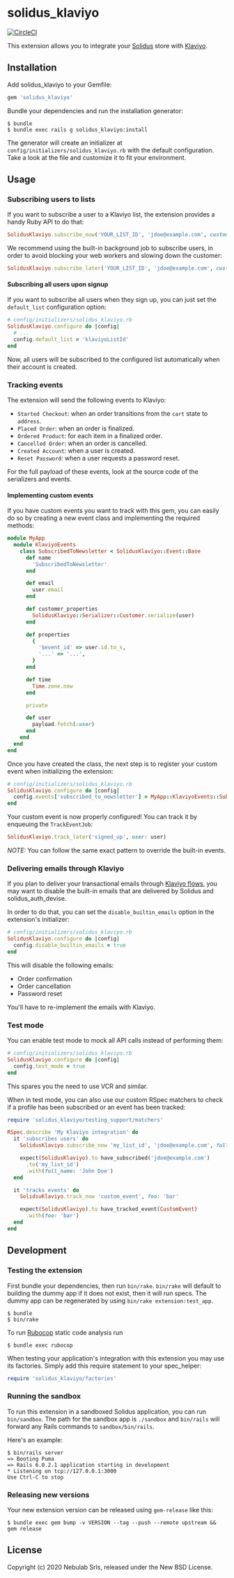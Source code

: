 # solidus_klaviyo

[![CircleCI](https://circleci.com/gh/nebulab/solidus_klaviyo.svg?style=svg)](https://circleci.com/gh/nebulab/solidus_klaviyo)

This extension allows you to integrate your [Solidus](https://solidus.io) store with
[Klaviyo](https://klaviyo.com).

## Installation

Add solidus_klaviyo to your Gemfile:

```ruby
gem 'solidus_klaviyo'
```

Bundle your dependencies and run the installation generator:

```console
$ bundle
$ bundle exec rails g solidus_klaviyo:install
```

The generator will create an initializer at `config/initializers/solidus_klaviyo.rb` with the
default configuration. Take a look at the file and customize it to fit your environment.

## Usage

### Subscribing users to lists

If you want to subscribe a user to a Klaviyo list, the extension provides a handy Ruby API to do
that:

```ruby
SolidusKlaviyo.subscribe_now('YOUR_LIST_ID', 'jdoe@example.com', custom_property: 'value') 
```

We recommend using the built-in background job to subscribe users, in order to avoid blocking your
web workers and slowing down the customer:

```ruby
SolidusKlaviyo.subscribe_later('YOUR_LIST_ID', 'jdoe@example.com', custom_property: 'value')
```

#### Subscribing all users upon signup

If you want to subscribe all users when they sign up, you can just set the `default_list`
configuration option:

```ruby
# config/initializers/solidus_klaviyo.rb
SolidusKlaviyo.configure do |config|
  # ...
  config.default_list = 'klaviyoListId'
end
``` 

Now, all users will be subscribed to the configured list automatically when their account is
created.

### Tracking events

The extension will send the following events to Klaviyo:

- `Started Checkout`: when an order transitions from the `cart` state to `address`.
- `Placed Order`: when an order is finalized.
- `Ordered Product`: for each item in a finalized order.
- `Cancelled Order`: when an order is cancelled.
- `Created Account`: when a user is created.
- `Reset Password`: when a user requests a password reset.

For the full payload of these events, look at the source code of the serializers and events.

#### Implementing custom events

If you have custom events you want to track with this gem, you can easily do so by creating a new
event class and implementing the required methods:

```ruby
module MyApp
  module KlaviyoEvents
    class SubscribedToNewsletter < SolidusKlaviyo::Event::Base
      def name
        'SubscribedToNewsletter'
      end

      def email
        user.email
      end

      def customer_properties
        SolidusKlaviyo::Serializer::Customer.serialize(user)
      end

      def properties
        {
          '$event_id' => user.id.to_s,
          '...' => '...',
        }
      end

      def time
        Time.zone.now
      end

      private

      def user
        payload.fetch(:user)
      end
    end 
  end 
end
```

Once you have created the class, the next step is to register your custom event when initializing
the extension:

```ruby
# config/initializers/solidus_klaviyo.rb
SolidusKlaviyo.configure do |config|
  config.events['subscribed_to_newsletter'] = MyApp::KlaviyoEvents::SubscribedToNewsletter
end
```

Your custom event is now properly configured! You can track it by enqueuing the `TrackEventJob`:

```ruby
SolidusKlaviyo.track_later('signed_up', user: user)
```

*NOTE:* You can follow the same exact pattern to override the built-in events.

### Delivering emails through Klaviyo

If you plan to deliver your transactional emails through [Klaviyo flows](https://help.klaviyo.com/hc/en-us/articles/115002774932-Getting-Started-with-Flows),
you may want to disable the built-in emails that are delivered by Solidus and solidus_auth_devise.

In order to do that, you can set the `disable_builtin_emails` option in the extension's initializer:

```ruby
# config/initializers/solidus_klaviyo.rb
SolidusKlaviyo.configure do |config|
  config.disable_builtin_emails = true
end
```

This will disable the following emails:

- Order confirmation
- Order cancellation
- Password reset

You'll have to re-implement the emails with Klaviyo.

### Test mode

You can enable test mode to mock all API calls instead of performing them:

```ruby
# config/initializers/solidus_klaviyo.rb
SolidusKlaviyo.configure do |config|
  config.test_mode = true
end
```

This spares you the need to use VCR and similar.
 
When in test mode, you can also use our custom RSpec matchers to check if a profile has been
subscribed or an event has been tracked:

```ruby
require 'solidus_klaviyo/testing_support/matchers'

RSpec.describe 'My Klaviyo integration' do
  it 'subscribes users' do
    SolidusKlaviyo.subscribe_now 'my_list_id', 'jdoe@example.com', full_name: 'John Doe'

    expect(SolidusKlaviyo).to have_subscribed('jdoe@example.com')
      .to('my_list_id')
      .with(full_name: 'John Doe')
  end

  it 'tracks events' do
    SolidsuKlaviyo.track_now 'custom_event', foo: 'bar'

    expect(SolidusKlaviyo).to have_tracked_event(CustomEvent)
      .with(foo: 'bar')
  end
end
```

## Development

### Testing the extension

First bundle your dependencies, then run `bin/rake`. `bin/rake` will default to building the dummy
app if it does not exist, then it will run specs. The dummy app can be regenerated by using
`bin/rake extension:test_app`.

```console
$ bundle
$ bin/rake
```

To run [Rubocop](https://github.com/bbatsov/rubocop) static code analysis run

```console
$ bundle exec rubocop
```

When testing your application's integration with this extension you may use its factories.
Simply add this require statement to your spec_helper:

```ruby
require 'solidus_klaviyo/factories'
```

### Running the sandbox

To run this extension in a sandboxed Solidus application, you can run `bin/sandbox`. The path for
the sandbox app is `./sandbox` and `bin/rails` will forward any Rails commands to
`sandbox/bin/rails`.

Here's an example:

```console
$ bin/rails server
=> Booting Puma
=> Rails 6.0.2.1 application starting in development
* Listening on tcp://127.0.0.1:3000
Use Ctrl-C to stop
```

### Releasing new versions

Your new extension version can be released using `gem-release` like this:

```console
$ bundle exec gem bump -v VERSION --tag --push --remote upstream && gem release
```

## License

Copyright (c) 2020 Nebulab Srls, released under the New BSD License.
